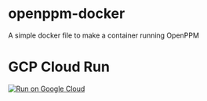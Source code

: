 # openppm-docker
A simple docker file to make a container running OpenPPM

# GCP Cloud Run
[![Run on Google Cloud](https://storage.googleapis.com/cloudrun/button.svg)](https://console.cloud.google.com/cloudshell/editor?shellonly=true&cloudshell_image=gcr.io/cloudrun/button&cloudshell_git_repo=https://github.com/stephenbeauchamp/openppm-docker.git)
